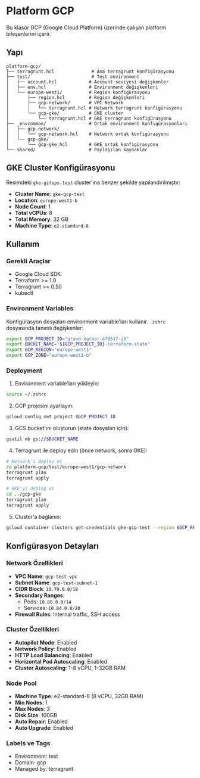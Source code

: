 # Platform GCP

Bu klasör GCP (Google Cloud Platform) üzerinde çalışan platform bileşenlerini içerir.

## Yapı

```
platform-gcp/
├── terragrunt.hcl              # Ana terragrunt konfigürasyonu
├── test/                       # Test environment
│   ├── account.hcl            # Account seviyesi değişkenler
│   ├── env.hcl                # Environment değişkenleri
│   └── europe-west1/          # Region konfigürasyonu
│       ├── region.hcl         # Region değişkenleri
│       ├── gcp-network/       # VPC Network
│       │   └── terragrunt.hcl # Network terragrunt konfigürasyonu
│       └── gcp-gke/           # GKE cluster
│           └── terragrunt.hcl # GKE terragrunt konfigürasyonu
├── _envcommon/                # Ortak environment konfigürasyonları
│   ├── gcp-network/
│   │   └── gcp-network.hcl    # Network ortak konfigürasyonu
│   └── gcp-gke/
│       └── gcp-gke.hcl        # GKE ortak konfigürasyonu
└── shared/                    # Paylaşılan kaynaklar
```

## GKE Cluster Konfigürasyonu

Resimdeki `gke-gitops-test` cluster'ına benzer şekilde yapılandırılmıştır:

- **Cluster Name**: `gke-gcp-test`
- **Location**: `europe-west1-b`
- **Node Count**: 1
- **Total vCPUs**: 8
- **Total Memory**: 32 GB
- **Machine Type**: `e2-standard-8`

## Kullanım

### Gerekli Araçlar

- Google Cloud SDK
- Terraform >= 1.0
- Terragrunt >= 0.50
- kubectl

### Environment Variables

Konfigürasyon dosyaları environment variable'ları kullanır. `.zshrc` dosyasında tanımlı değişkenler:

```bash
export GCP_PROJECT_ID="grand-harbor-470517-i5"
export BUCKET_NAME="${GCP_PROJECT_ID}-terraform-state"
export GCP_REGION="europe-west1"
export GCP_ZONE="europe-west1-b"
```

### Deployment

1. Environment variable'ları yükleyin:
```bash
source ~/.zshrc
```

2. GCP projesini ayarlayın:
```bash
gcloud config set project $GCP_PROJECT_ID
```

3. GCS bucket'ını oluşturun (state dosyaları için):
```bash
gsutil mb gs://$BUCKET_NAME
```

4. Terragrunt ile deploy edin (önce network, sonra GKE):
```bash
# Network'i deploy et
cd platform-gcp/test/europe-west1/gcp-network
terragrunt plan
terragrunt apply

# GKE'yi deploy et
cd ../gcp-gke
terragrunt plan
terragrunt apply
```

5. Cluster'a bağlanın:
```bash
gcloud container clusters get-credentials gke-gcp-test --region $GCP_REGION --project $GCP_PROJECT_ID
```

## Konfigürasyon Detayları

### Network Özellikleri

- **VPC Name**: `gcp-test-vpc`
- **Subnet Name**: `gcp-test-subnet-1`
- **CIDR Block**: `10.79.0.0/18`
- **Secondary Ranges**:
  - Pods: `10.80.0.0/14`
  - Services: `10.84.0.0/20`
- **Firewall Rules**: Internal traffic, SSH access

### Cluster Özellikleri

- **Autopilot Mode**: Enabled
- **Network Policy**: Enabled
- **HTTP Load Balancing**: Enabled
- **Horizontal Pod Autoscaling**: Enabled
- **Cluster Autoscaling**: 1-8 vCPU, 1-32GB RAM

### Node Pool

- **Machine Type**: e2-standard-8 (8 vCPU, 32GB RAM)
- **Min Nodes**: 1
- **Max Nodes**: 3
- **Disk Size**: 100GB
- **Auto Repair**: Enabled
- **Auto Upgrade**: Enabled

### Labels ve Tags

- Environment: test
- Domain: gcp
- Managed by: terragrunt